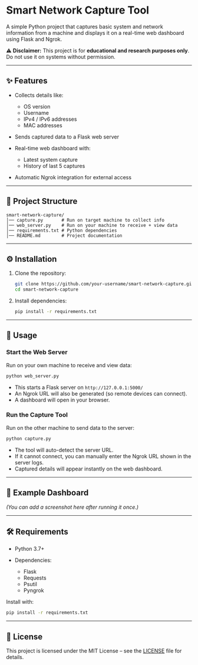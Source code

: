 # Smart Network Capture Tool

A simple Python project that captures basic system and network information from a machine and displays it on a real-time web dashboard using Flask and Ngrok.

⚠️ **Disclaimer:** This project is for **educational and research purposes only**. Do not use it on systems without permission.

---

## ✨ Features

* Collects details like:

  * OS version
  * Username
  * IPv4 / IPv6 addresses
  * MAC addresses
* Sends captured data to a Flask web server
* Real-time web dashboard with:

  * Latest system capture
  * History of last 5 captures
* Automatic Ngrok integration for external access

---

## 📂 Project Structure

```
smart-network-capture/
│── capture.py       # Run on target machine to collect info
│── web_server.py    # Run on your machine to receive + view data
│── requirements.txt # Python dependencies
│── README.md        # Project documentation
```

---

## ⚙️ Installation

1. Clone the repository:

   ```bash
   git clone https://github.com/your-username/smart-network-capture.git
   cd smart-network-capture
   ```

2. Install dependencies:

   ```bash
   pip install -r requirements.txt
   ```

---

## 🚀 Usage

### Start the Web Server

Run on your own machine to receive and view data:

```bash
python web_server.py
```

* This starts a Flask server on `http://127.0.0.1:5000/`
* An Ngrok URL will also be generated (so remote devices can connect).
* A dashboard will open in your browser.

### Run the Capture Tool

Run on the other machine to send data to the server:

```bash
python capture.py
```

* The tool will auto-detect the server URL.
* If it cannot connect, you can manually enter the Ngrok URL shown in the server logs.
* Captured details will appear instantly on the web dashboard.

---

## 📸 Example Dashboard

*(You can add a screenshot here after running it once.)*

---

## 🛠 Requirements

* Python 3.7+
* Dependencies:

  * Flask
  * Requests
  * Psutil
  * Pyngrok

Install with:

```bash
pip install -r requirements.txt
```

---

## 📜 License

This project is licensed under the MIT License – see the [LICENSE](LICENSE) file for details.
